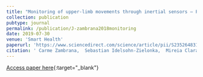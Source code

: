 ```yaml
---
title: "Monitoring of upper-limb movements through inertial sensors – Preliminary results"
collection: publication
pubtype: journal
permalink: /publication/J-zambrana2018monitoring
date: 2019-07-30
venue: 'Smart Health'
paperurl: 'https://www.sciencedirect.com/science/article/pii/S2352648317301071'
citation: ' Carme Zambrana,  Sebastian Idelsohn-Zielonka,  Mireia Claramunt-Molet,  Maria Almenara-Masbernat,  Eloy Opisso,  Josep Tormos,  Felip Miralles,  Eloisa Vargiu, &quot;Monitoring of upper-limb movements through inertial sensors – Preliminary results.&quot; Smart Health, 2019.'
---
```

[Access paper here](https://www.sciencedirect.com/science/article/pii/S2352648317301071){:target="_blank"}
